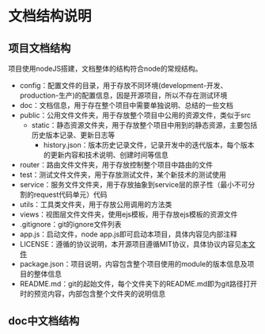 # 文档结构说明

## 项目文档结构

项目使用nodeJS搭建，文档整体的结构符合node的常规结构。

* config：配置文件的目录，用于存放不同环境(development-开发、production-生产)的配置信息，因是开源项目，所以不存在测试环境
* doc：文档信息，用于存在整个项目中需要单独说明、总结的一些文档
* public：公用文件文件夹，用于存放整个项目中公用的资源文件，类似于src
    * static：静态资源文件夹，用于存放整个项目中用到的静态资源，主要包括历史版本记录、更新日志等
        * history.json：版本历史记录文件，记录开发中的迭代版本，每个版本的更新内容和技术说明、创建时间等信息
* router：路由文件文件夹，用于存放控制整个项目中路由的文件
* test：测试文件文件夹，用于存放测试文件，某个新技术的测试使用
* service：服务文件文件夹，用于存放抽象到service层的原子性（最小不可分割的request代码单元）代码
* utils：工具类文件夹，用于存放公用调用的方法类
* views：视图层文件文件夹，使用ejs模板，用于存放ejs模板的资源文件
* .gitignore：git的ignore文件列表
* app.js：启动文件，node app.js即可启动本项目，具体内容见内部注释
* LICENSE：遵循的协议说明，本开源项目遵循MIT协议，具体协议内容见[本文件](./LICENSE)
* package.json：项目说明，内容包含整个项目使用的module的版本信息及项目的整体信息
* README.md：git的起始文件，每个文件夹下的README.md即为git路径打开时的预览内容，内部包含整个文件夹的说明信息

## doc中文档结构